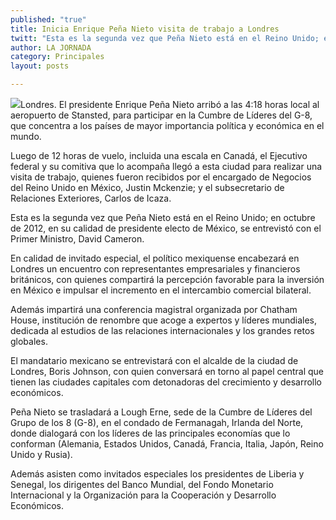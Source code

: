 ```yaml
---
published: "true"
title: Inicia Enrique Peña Nieto visita de trabajo a Londres
twitt: "Esta es la segunda vez que Peña Nieto está en el Reino Unido; en octubre de 2012, en su calidad de presidente electo de México, se entrevistó con el Primer Ministro, David Cameron"
author: LA JORNADA
category: Principales
layout: posts

---
```


![](http://i.imgur.com/1i9PirFm.jpg)Londres. El presidente Enrique Peña Nieto arribó a las 4:18 horas local al aeropuerto de Stansted, para participar en la Cumbre de Líderes del G-8, que concentra a los países de mayor importancia política y económica en el mundo.

Luego de 12 horas de vuelo, incluida una escala en Canadá, el Ejecutivo federal y su comitiva que lo acompaña llegó a esta ciudad para realizar una visita de trabajo, quienes fueron recibidos por el encargado de Negocios del Reino Unido en México, Justin Mckenzie; y el subsecretario de Relaciones Exteriores, Carlos de Icaza.

Esta es la segunda vez que Peña Nieto está en el Reino Unido; en octubre de 2012, en su calidad de presidente electo de México, se entrevistó con el Primer Ministro, David Cameron.

En calidad de invitado especial, el político mexiquense encabezará en Londres un encuentro con representantes empresariales y financieros británicos, con quienes compartirá la percepción favorable para la inversión en México e impulsar el incremento en el intercambio comercial bilateral.

Además impartirá una conferencia magistral organizada por Chatham House, institución de renombre que acoge a expertos y líderes mundiales, dedicada al estudios de las relaciones internacionales y los grandes retos globales.

El mandatario mexicano se entrevistará con el alcalde de la ciudad de Londres, Boris Johnson, con quien conversará en torno al papel central que tienen las ciudades capitales com detonadoras del crecimiento y desarrollo económicos.

Peña Nieto se trasladará a Lough Erne, sede de la Cumbre de Líderes del Grupo de los 8 (G-8), en el condado de Fermanagah, Irlanda del Norte, donde dialogará con los líderes de las principales economías que lo conforman (Alemania, Estados Unidos, Canadá, Francia, Italia, Japón, Reino Unido y Rusia).

Además asisten como invitados especiales los presidentes de Liberia y Senegal, los dirigentes del Banco Mundial, del Fondo Monetario Internacional y la Organización para la Cooperación y Desarrollo Económicos.
